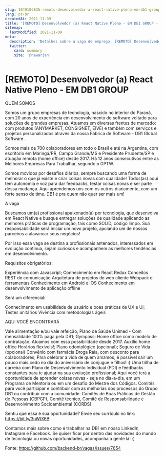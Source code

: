 ```yaml
---
slug: 1049106835-remoto-desenvolvedor-a-react-native-pleno-em-db1-group
lang: pt-br
createdAt: 2021-11-09
title: '[REMOTO] Desenvolvedor (a) React Native Pleno - EM DB1 GROUP - Vaga de Emprego'
sitemap:
  lastModified: 2021-11-09
meta:
  description: 'Detalhes sobre a vaga de emprego: [REMOTO] Desenvolvedor (a) React Native Pleno - EM DB1 GROUP'
  twitter:
    card: summary
    site: '@nawarian'
---
```


# [REMOTO] Desenvolvedor (a) React Native Pleno - EM DB1 GROUP

QUEM SOMOS

Somos um grupo empresas de tecnologia, nascido no interior do Paraná, com 20 anos de experiência em desenvolvimento de software voltado para soluções de grandes empresas. Atuamos em diversas frentes de mercado: com produtos (ANYMARKET, CONSIGNET, EIVE) e também com serviços e projetos personalizados através da nossa Fábrica de Software - DB1 Global Software .

Somos mais de 700 colaboradores em todo o Brasil e até na Argentina, com escritório em Maringá/PR, Campo Grande/MS e Presidente Prudente/SP e atuação remota (home office) desde 2017. Há 12 anos consecutivos entre as Melhores Empresas Para Trabalhar, segundo o GPTW.

Somos movidos por desafios diários, sempre buscando uma forma de melhorar o que já existe e criar coisas novas com qualidade! Todos(as) aqui tem autonomia e voz para dar feedbacks, testar coisas novas e ser parte dessa mudança. Aqui aprendemos uns com os outros diariamente, com um forte senso de time. DB1 é pra quem não quer ser mais um!

A vaga

Buscamos um(a) profissional apaixonado(a) por tecnologia, que desenvolva em React Native e busque entregar soluções de qualidade aplicando as melhores práticas de programação, tais como SOLID, código limpo. Sua responsabilidade será iniciar um novo projeto, apoiando um de nossos parceiros a alavancar seus negócios!

Por isso essa vaga se destina a profissionais antenados, interessados em evolução contínua, sejam curiosos e acompanhem as melhores tendências em desenvolvimento.

Requisitos obrigatórios:

Experiência com Javascript;
Conhecimento em React
Redux
Conceitos REST de comunicação
Arquitetura de projetos de web cliente
Webpack e ferramentas
Conhecimento em Android e IOS
Conhecimento em desenvolvimento de aplicação offline

Será um diferencial:

Conhecimento em usabilidade de usuário e boas práticas de UX e UI;
Testes unitários
Vivência com metodologias ágeis

AQUI VOCÊ ENCONTRARÁ

Vale alimentação e/ou vale refeição;
Plano de Saúde Unimed - Com mensalidade 100% paga pela DB1;
Gympass;
Home office como modelo de contratação. Atuamos com essa possibilidade desde 2017.
Auxílio home office
Horários flexíveis!;
Plano odontológico (opcional);
Seguro de Vida (opcional)
Convênio com farmácia Droga Raia, com desconto para colaboradores;
Para celebrar a vida de quem amamos, é possível sair um pouco mais cedo no dia do aniversário de conjugue e filhos! :)
Uma trilha de carreira com Plano de Desenvolvimento Individual (PDI) e feedbacks constantes para te ajudar na sua evolução profissional;
Aqui você terá a oportunidade de aprender coisas novas - seja no dia-a-dia, em um Programa de Mentoria ou em um desafio do Mestre dos Códigos.
Comitês para você participar e contribuir com as melhorias dos processos do Grupo DB1 ou contribuir com a comunidade: Comitês de Boas Práticas de Gestão de Pessoas (CBPGP), Comitê técnico, Comitê de Responsabilidade e Desenvolvimento Socioambiental (CORDS)

Sentiu que essa é sua oportunidade? Envie seu currículo no link: https://bit.ly/3nWtX6B

Contamos mais sobre como é trabalhar na DB1 em nosso LinkedIn, Instagram e Facebook. Se quiser ficar por dentro das novidades do mundo de tecnologia ou novas oportunidades, acompanha a gente lá! :)



Fonte: https://github.com/backend-br/vagas/issues/7654